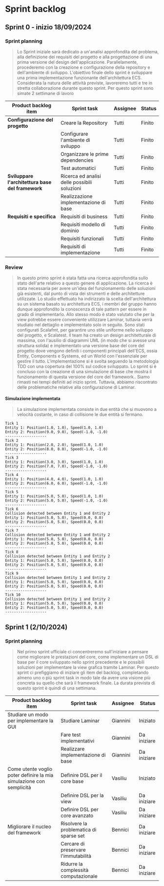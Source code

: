# Sprint backlog
## Sprint 0 - inizio 18/09/2024
### Sprint planning
> Lo Sprint iniziale sarà dedicato a un'analisi approfondita del problema, alla definizione dei requisiti del progetto e alla progettazione
> di una prima versione del design dell'applicazione. Parallelamente, procederemo con la creazione e configurazione della repository
> e dell'ambiente di sviluppo.
> L'obiettivo finale dello sprint è sviluppare una prima implementazione funzionante dell'architettura ECS.
> Considerata la natura delle attività previste, lavoreremo tutti e tre in stretta collaborazione durante questo sprint.
> Per questo sprint sono simate 2 settimane di lavoro
> 
| **Product backlog item**                         | **Sprint task**                              | **Assignee** | **Status** |
|--------------------------------------------------|----------------------------------------------|--------------|------------| 
| **Configurazione del progetto**                  | Creare la Repository                         | Tutti        | Finito     |
|                                                  | Configurare l'ambiente di sviluppo           | Tutti        | Finito     |
|                                                  | Organizzare le prime dependencies            | Tutti        | Finito     |
|                                                  | Test automatici                              | Tutti        | Finito     |
| **Sviluppare l'architettura base del framework** | Ricerca ed analisi delle possibili soluzioni | Tutti        | Finito     |
|                                                  | Realizzazione implementazione di base        | Tutti        | Finito     |
| **Requisiti e specifica**                        | Requisiti di business                        | Tutti        | Finito     |
|                                                  | Requisiti modello di dominio                 | Tutti        | Finito     |
|                                                  | Requisiti funzionali                         | Tutti        | Finito     |
|                                                  | Requisiti di implementazione                 | Tutti        | Finito     |

### Review
> In questo primo sprint è stata fatta una ricerca approfondita sullo stato dell'arte relativo a questo genere 
> di applicazione. La ricerca è stata necessaria per avere un'idea del funzionamento delle soluzioni già esistenti,
> dal punto di vista dei strumenti e delle architetture utilizzate.
> Lo studio effettuato ha indirizzato la scelta dell'architettura su un sistema basato su architettura ECS,
> i membri del gruppo hanno dunque approfondito la conoscenza di tale pattern per essere in grado di implementarlo.
> Allo stesso modo è stato valutato che per la view potrebbe essere conveniente utilizzare Laminar, tuttavia verrà studiato nel 
> dettaglio e implementato solo in seguito.
> Sono stati configurati Scalafmt, per garantire uno stile uniforme nello sviluppo del progetto, e Scalatest.
> Il team ha creato un design architetturale di massima, con l'ausilio di diagrammi UML (in modo che si avesse una
> struttura solida) e implementato una versione base del core del progetto dove vengono definiti i componenti principali dell'ECS,
> ossia Entity, Components e Systems, ed un World con l'essenziale per gestire il tutto.
> L'implementazione si è svolta seguendo la metodologia TDD con una copertura del 100% sul codice sviluppato.
> Lo sprint si è concluso con la creazione di una simulazione di base che mostra il funzionamento di questa versione 
> del core del framework..
> Siamo rimasti nei tempi definiti ad inizio sprint. Tuttavia, abbiamo riscontrato delle problematiche relative alla configurazione di Laminar.


#### Simulazione implementata
> La simulazione implementata consiste in due entità che si muovono a velocità costante, in caso di collisione le due entità si fermano.
``` 
Tick 1
Entity 1: Position(1.0, 1.0), Speed(1.0, 1.0)
Entity 2: Position(9.0, 9.0), Speed(-1.0, -1.0)
-------------------
Tick 2
Entity 1: Position(2.0, 2.0), Speed(1.0, 1.0)
Entity 2: Position(8.0, 8.0), Speed(-1.0, -1.0)
-------------------
Tick 3
Entity 1: Position(3.0, 3.0), Speed(1.0, 1.0)
Entity 2: Position(7.0, 7.0), Speed(-1.0, -1.0)
-------------------
Tick 4
Entity 1: Position(4.0, 4.0), Speed(1.0, 1.0)
Entity 2: Position(6.0, 6.0), Speed(-1.0, -1.0)
-------------------
Tick 5
Entity 1: Position(5.0, 5.0), Speed(1.0, 1.0)
Entity 2: Position(5.0, 5.0), Speed(-1.0, -1.0)
-------------------
Tick 6
Collision detected between Entity 1 and Entity 2
Entity 1: Position(5.0, 5.0), Speed(0.0, 0.0)
Entity 2: Position(5.0, 5.0), Speed(0.0, 0.0)
-------------------
Tick 7
Collision detected between Entity 1 and Entity 2
Entity 1: Position(5.0, 5.0), Speed(0.0, 0.0)
Entity 2: Position(5.0, 5.0), Speed(0.0, 0.0)
-------------------
Tick 8
Collision detected between Entity 1 and Entity 2
Entity 1: Position(5.0, 5.0), Speed(0.0, 0.0)
Entity 2: Position(5.0, 5.0), Speed(0.0, 0.0)
-------------------
Tick 9
Collision detected between Entity 1 and Entity 2
Entity 1: Position(5.0, 5.0), Speed(0.0, 0.0)
Entity 2: Position(5.0, 5.0), Speed(0.0, 0.0)
-------------------
Tick 10
Collision detected between Entity 1 and Entity 2
Entity 1: Position(5.0, 5.0), Speed(0.0, 0.0)
Entity 2: Position(5.0, 5.0), Speed(0.0, 0.0)
-------------------
```


## Sprint 1 (2/10/2024)
### Sprint planning
> Nel primo sprint ufficiale ci concentreremo sull'iniziare a pensare come migliorare le prestazioni del core, come implementare un
> DSL di base per il core sviluppato nello sprint precedente e le possibili soluzioni per implementare la view grafica tramite Laminar.
> Per questo sprint ci prefiggiamo di iniziare gli item del backlog, completando almeno uno o più sprint task in modo tale da avere una visione più concreta
> su quello che sarà il framework finale. La durata prevista di questo sprint è quindi di una settimana.

| Product backlog item                                                | Sprint task                             | Assignee  | Status      |
|---------------------------------------------------------------------|-----------------------------------------|-----------|-------------|
| Studiare un modo per implementare la GUI                            | Studiare Laminar                        | Giannini  | Iniziato    |
|                                                                     | Fare test implementativi                | Giannini  | Da iniziare |
|                                                                     | Realizzare implementazione di base      | Giannini  | Da iniziare |
| Come utente voglio poter definire la mia simulazione con semplicità | Definire DSL per il core base           | Vasiliu   | Iniziato    |
|                                                                     | Definire DSL per la view                | Vasiliu   | Da iniziare |
|                                                                     | Definire DSL per core avanzato          | Vasiliu   | Da iniziare |
| Migliorare il nucleo del framework                                  | Risolvere la problematica di sparse set | Bennici   | Da iniziare |
|                                                                     | Cercare di preservare l'immutabilità    | Bennici   | Da iniziare |
|                                                                     | Ridurre la complessità computazionale   | Bennici   | Da iniziare |
